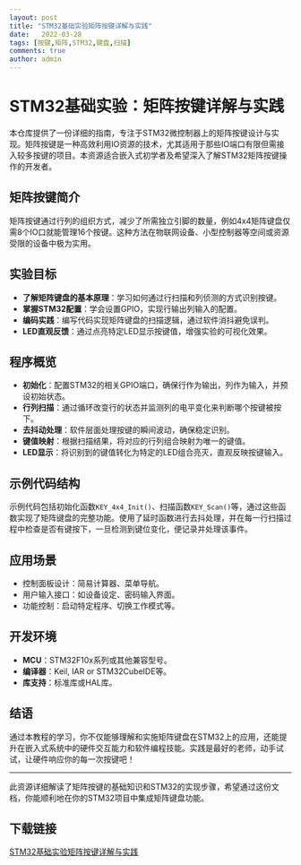 ```yaml
---
layout: post
title: "STM32基础实验矩阵按键详解与实践"
date:   2022-03-28
tags: [按键,矩阵,STM32,键盘,扫描]
comments: true
author: admin
---
```

# STM32基础实验：矩阵按键详解与实践

本仓库提供了一份详细的指南，专注于STM32微控制器上的矩阵按键设计与实现。矩阵按键是一种高效利用IO资源的技术，尤其适用于那些IO端口有限但需接入较多按键的项目。本资源适合嵌入式初学者及希望深入了解STM32矩阵按键操作的开发者。

## 矩阵按键简介

矩阵按键通过行列的组织方式，减少了所需独立引脚的数量，例如4x4矩阵键盘仅需8个IO口就能管理16个按键。这种方法在物联网设备、小型控制器等空间或资源受限的设备中极为实用。

## 实验目标

- **了解矩阵键盘的基本原理**：学习如何通过行扫描和列侦测的方式识别按键。
- **掌握STM32配置**：学会设置GPIO，实现行输出列输入的配置。
- **编码实践**：编写代码实现矩阵键盘的扫描逻辑，通过软件消抖避免误判。
- **LED直观反馈**：通过点亮特定LED显示按键值，增强实验的可视化效果。

## 程序概览

- **初始化**：配置STM32的相关GPIO端口，确保行作为输出，列作为输入，并预设初始状态。
- **行列扫描**：通过循环改变行的状态并监测列的电平变化来判断哪个按键被按下。
- **去抖动处理**：软件层面处理按键的瞬间波动，确保稳定识别。
- **键值映射**：根据扫描结果，将对应的行列组合映射为唯一的键值。
- **LED显示**：将识别到的键值转化为特定的LED组合亮灭，直观反映按键输入。

## 示例代码结构

示例代码包括初始化函数`KEY_4x4_Init()`、扫描函数`KEY_Scan()`等，通过这些函数实现了矩阵键盘的完整功能。使用了延时函数进行去抖处理，并在每一行扫描过程中检查是否有键按下，一旦检测到键位变化，便记录并处理该事件。

## 应用场景

- 控制面板设计：简易计算器、菜单导航。
- 用户输入接口：如设备设定、密码输入界面。
- 功能控制：启动特定程序、切换工作模式等。

## 开发环境

- **MCU**：STM32F10x系列或其他兼容型号。
- **编译器**：Keil, IAR or STM32CubeIDE等。
- **库支持**：标准库或HAL库。

## 结语

通过本教程的学习，你不仅能够理解和实施矩阵键盘在STM32上的应用，还能提升在嵌入式系统中的硬件交互能力和软件编程技能。实践是最好的老师，动手试试，让硬件响应你的每一次按键吧！

---

此资源详细解读了矩阵按键的基础知识和STM32的实现步骤，希望通过这份文档，你能顺利地在你的STM32项目中集成矩阵键盘功能。

## 下载链接

[STM32基础实验矩阵按键详解与实践](https://pan.quark.cn/s/f8f42ed76fb1)